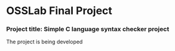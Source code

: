 # OSSLab Final Project

### Project title: Simple C language syntax checker project


The project is being developed
